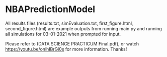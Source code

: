 # NBAPredictionModel
All results files (results.txt, simEvaluation.txt, first_figure.html, second_figure.html) are example outputs from running main.py and running all simulations for 03-01-2021 when prompted for input. 

Please refer to (DATA SCIENCE PRACTICUM Final.pdf), or watch https://youtu.be/onihIBrGi0s for more information.
Thanks!
